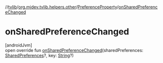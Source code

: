 //[tvlib](../../../index.md)/[org.mjdev.tvlib.helpers.other](../index.md)/[PreferenceProperty](index.md)/[onSharedPreferenceChanged](on-shared-preference-changed.md)

# onSharedPreferenceChanged

[androidJvm]\
open override fun [onSharedPreferenceChanged](on-shared-preference-changed.md)(sharedPreferences: [SharedPreferences](https://developer.android.com/reference/kotlin/android/content/SharedPreferences.html)?, key: [String](https://kotlinlang.org/api/latest/jvm/stdlib/kotlin/-string/index.html)?)
